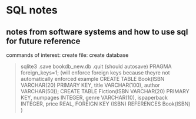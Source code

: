 # SQL notes
## notes from software systems and how to use sql for future reference
commands of interest:
create file: create database <name>
> sqlite3 <name>
> .save bookdb_new.db
> .quit (should autosave)
> PRAGMA foreign_keys=1; (will enforce foreign keys because theyre not automatically enforced
> example
> CREATE TABLE Book(ISBN VARCHAR(20) PRIMARY KEY, title VARCHAR(100), author 
VARCHAR(50));
> CREATE TABLE Fiction(ISBN VARCHAR(20) PRIMARY KEY, numpages INTEGER, 
genre VARCHAR(10), ispaperback INTEGER, price REAL,
FOREIGN KEY (ISBN) REFERENCES Book(ISBN)
)  


